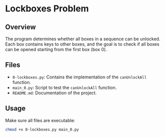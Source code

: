 # Lockboxes Problem

## Overview
The program determines whether all boxes in a sequence can be unlocked. Each box contains keys to other boxes, and the goal is to check if all boxes can be opened starting from the first box (box 0).

## Files
- `0-lockboxes.py`: Contains the implementation of the `canUnlockAll` function.
- `main_0.py`: Script to test the `canUnlockAll` function.
- `README.md`: Documentation of the project.

## Usage
Make sure all files are executable:

```bash
chmod +x 0-lockboxes.py main_0.py
